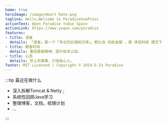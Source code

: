 ```yaml
---
home: true
heroImage: /image/Heart Rate.png
tagline: Hello,Welcome to ParadiseVuePress
actionText: Open Paradise YuQue Space
actionLink: https://www.yuque.com/paradise
features:
- title: 语雀
  details: 「语雀」是一个「专业的云端知识库」，孵化自 蚂蚁金服 ，是 体验科技 理念下的一款创新产品，已是 5万+ 阿里员工进行文档编写、知识沉淀的标配。
- title: 极客时间
  details: 重拾极客精神，提升技术认知。
- title: 心态
  details: 世上无难事，只怕有心人。
footer: MIT Licensed | Copyright © 2019-5-23 Paradise
---
```


:::tip
最近在做什么

- 深入拆解Tomcat & Netty [·](https://www.bing.com)
- 系统性回顾Java学习
- 整理博客，文档，梳理计划
- ...

:::
